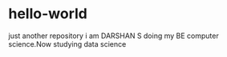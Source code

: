 # hello-world
just another repository
i am DARSHAN S doing my BE computer science.Now studying data science
